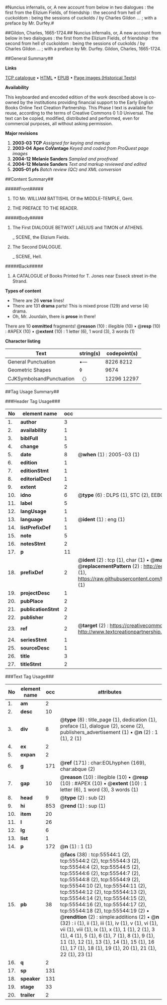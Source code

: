 #Nuncius infernalis, or, A new account from below in two dialogues : the first from the Elizium Fields, of friendship : the second from hell of cuckoldom : being the sessions of cuckolds / by Charles Gildon ... ; with a preface by Mr. Durfey.#

##Gildon, Charles, 1665-1724.##
Nuncius infernalis, or, A new account from below in two dialogues : the first from the Elizium Fields, of friendship : the second from hell of cuckoldom : being the sessions of cuckolds / by Charles Gildon ... ; with a preface by Mr. Durfey.
Gildon, Charles, 1665-1724.

##General Summary##

**Links**

[TCP catalogue](http://www.ota.ox.ac.uk/tcp/)  • 
[HTML](http://tei.it.ox.ac.uk/tcp/Texts-HTML/free/A42/A42747.html)  • 
[EPUB](http://tei.it.ox.ac.uk/tcp/Texts-EPUB/free/A42/A42747.epub) • 
[Page images (Historical Texts)](https://data.historicaltexts.jisc.ac.uk/view?pubId=eebo-12176530e&pageId=eebo-12176530e-55544-1)

**Availability**

This keyboarded and encoded edition of the
	       work described above is co-owned by the institutions
	       providing financial support to the Early English Books
	       Online Text Creation Partnership. This Phase I text is
	       available for reuse, according to the terms of Creative
	       Commons 0 1.0 Universal. The text can be copied,
	       modified, distributed and performed, even for
	       commercial purposes, all without asking permission.

**Major revisions**

1. __2003-03__ __TCP__ *Assigned for keying and markup*
1. __2003-04__ __Apex CoVantage__ *Keyed and coded from ProQuest page images*
1. __2004-12__ __Melanie Sanders__ *Sampled and proofread*
1. __2004-12__ __Melanie Sanders__ *Text and markup reviewed and edited*
1. __2005-01__ __pfs__ *Batch review (QC) and XML conversion*

##Content Summary##

#####Front#####

1. TO Mr. WILLIAM BATTISHIL Of the MIDDLE-TEMPLE, Gent.

1. THE PREFACE TO THE READER.

#####Body#####

1. The First DIALOGUE BETWIXT LAELIUS and TIMON of ATHENS.

    _ SCENE, the Elizium Fields.

1. The Second DIALOGUE.

    _ SCENE, Hell.

#####Back#####

1. A CATALOGUE of Books Printed for T. Jones near Esseck street in-the Strand.

**Types of content**

  * There are 26 **verse** lines!
  * There are 131 **drama** parts! This is mixed prose (129) and verse (4) drama.
  * Oh, Mr. Jourdain, there is **prose** in there!

There are 10 **ommitted** fragments! 
 @__reason__ (10) : illegible (10)  •  @__resp__ (10) : #APEX (10)  •  @__extent__ (10) : 1 letter (6), 1 word (3), 3 words (1)

**Character listing**


|Text|string(s)|codepoint(s)|
|---|---|---|
|General Punctuation|•—|8226 8212|
|Geometric Shapes|◊|9674|
|CJKSymbolsandPunctuation|〈〉|12296 12297|

##Tag Usage Summary##

###Header Tag Usage###

|No|element name|occ|attributes|
|---|---|---|---|
|1.|__author__|3||
|2.|__availability__|1||
|3.|__biblFull__|1||
|4.|__change__|5||
|5.|__date__|8| @__when__ (1) : 2005-03 (1)|
|6.|__edition__|1||
|7.|__editionStmt__|1||
|8.|__editorialDecl__|1||
|9.|__extent__|2||
|10.|__idno__|6| @__type__ (6) : DLPS (1), STC (2), EEBO-CITATION (1), OCLC (1), VID (1)|
|11.|__label__|5||
|12.|__langUsage__|1||
|13.|__language__|1| @__ident__ (1) : eng (1)|
|14.|__listPrefixDef__|1||
|15.|__note__|5||
|16.|__notesStmt__|2||
|17.|__p__|11||
|18.|__prefixDef__|2| @__ident__ (2) : tcp (1), char (1)  •  @__matchPattern__ (2) : ([0-9\-]+):([0-9IVX]+) (1), (.+) (1)  •  @__replacementPattern__ (2) : http://eebo.chadwyck.com/downloadtiff?vid=$1&page=$2 (1), https://raw.githubusercontent.com/textcreationpartnership/Texts/master/tcpchars.xml#$1 (1)|
|19.|__projectDesc__|1||
|20.|__pubPlace__|2||
|21.|__publicationStmt__|2||
|22.|__publisher__|2||
|23.|__ref__|2| @__target__ (2) : https://creativecommons.org/publicdomain/zero/1.0/ (1), http://www.textcreationpartnership.org/docs/. (1)|
|24.|__seriesStmt__|1||
|25.|__sourceDesc__|1||
|26.|__title__|3||
|27.|__titleStmt__|2||


###Text Tag Usage###

|No|element name|occ|attributes|
|---|---|---|---|
|1.|__am__|2||
|2.|__desc__|10||
|3.|__div__|8| @__type__ (8) : title_page (1), dedication (1), preface (1), dialogue (2), scene (2), publishers_advertisement (1)  •  @__n__ (2) : 1 (1), 2 (1)|
|4.|__ex__|2||
|5.|__expan__|2||
|6.|__g__|171| @__ref__ (171) : char:EOLhyphen (169), char:abque (2)|
|7.|__gap__|10| @__reason__ (10) : illegible (10)  •  @__resp__ (10) : #APEX (10)  •  @__extent__ (10) : 1 letter (6), 1 word (3), 3 words (1)|
|8.|__head__|9| @__type__ (2) : sub (2)|
|9.|__hi__|853| @__rend__ (1) : sup (1)|
|10.|__item__|20||
|11.|__l__|26||
|12.|__lg__|6||
|13.|__list__|1||
|14.|__p__|172| @__n__ (1) : 1 (1)|
|15.|__pb__|38| @__facs__ (38) : tcp:55544:1 (2), tcp:55544:2 (2), tcp:55544:3 (2), tcp:55544:4 (2), tcp:55544:5 (2), tcp:55544:6 (2), tcp:55544:7 (2), tcp:55544:8 (2), tcp:55544:9 (2), tcp:55544:10 (2), tcp:55544:11 (2), tcp:55544:12 (2), tcp:55544:13 (2), tcp:55544:14 (2), tcp:55544:15 (2), tcp:55544:16 (2), tcp:55544:17 (2), tcp:55544:18 (2), tcp:55544:19 (2)  •  @__rendition__ (2) : simple:additions (2)  •  @__n__ (32) : i (1), ii (1), iii (1), iv (1), v (1), vi (1), vii (1), viii (1), ix (1), x (1), 1 (1), 2 (1), 3 (1), 4 (1), 5 (1), 6 (1), 7 (1), 8 (1), 9 (1), 11 (1), 12 (1), 13 (1), 14 (1), 15 (1), 16 (1), 17 (1), 18 (1), 19 (1), 20 (1), 21 (1), 22 (1), 23 (1)|
|16.|__q__|2||
|17.|__sp__|131||
|18.|__speaker__|131||
|19.|__stage__|33||
|20.|__trailer__|2||
